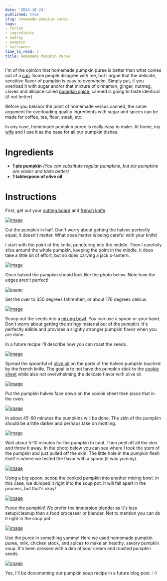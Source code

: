 ```yaml
---
date: '2014-10-24'
published: true
slug: homemade-pumpkin-puree
tags:
- recipe
- ingredients
- audrey
- pumpkin
- halloween
time_to_read: 3
title: Homemade Pumpkin Puree
---
```


I'm of the opinion that homemade pumpkin puree is better than what
comes out of a
[can](http://www.amazon.com/Farmers-Market-Organic-Pumpkin-15-Ounce/dp/B0062A87HA/ref=sr_1_1?tag=mlinar-20).
Some people disagree with me, but I argue that the delicate, sensitive
flavor of pumpkin is easy to overwhelm. Simply put, if you overload it
with sugar and/or that mixture of cinnamon, ginger, nutmeg, cloves and
allspice called [pumpkin
spice](http://www.amazon.com/Culinary-Secrets-Pumpkin-Pie-Spice/dp/B00OGNFZA2/ref=sr_1_14?tag=mlinar-20),
canned is going to taste identical (if not better).

Before you belabor the point of homemade versus canned, the same
argument for overloading quality ingredients with sugar and spices can
be made for coffee, tea, flour, steak, etc.

In any case, homemade pumpkin puree is really easy to make. At home, my
[wife](https://twitter.com/audreyr) and I use it as the base for all our
pumpkin dishes.

Ingredients
===========

-   **1 pie pumpkin** *(You can substitute regular pumpkins, but pie
    pumpkins are easier and taste better)*
-   **1 tablespoon of olive oil**

Instructions
============

First, get out your [cutting
board](http://www.amazon.com/Microban-Antimicrobial-Cutting-Board-Green/dp/B00BM9939C/ref=sr_1_1?tag=mlinar-20)
and [french
knife](http://www.amazon.com/Victorinox-Fibrox-8-Inch-Chefs-Knife/dp/B000638D32/ref=zg_bs_289857_1?tag=mlinar-20).

[![image](../../.vuepress/assets/images/homemade-pumpkin-puree/pumpkin-uncut.jpg)](../../.vuepress/assets/images/homemade-pumpkin-puree/pumpkin-uncut.jpg)

Cut the pumpkin in half. Don't worry about getting the halves perfectly
equal, it doesn't matter. What does matter is being careful with your
knife!

I start with the point of the knife, puncturing into the middle. Then I
carefully slice around the whole pumpkin, keeping the point in the
middle. It does take a little bit of effort, but so does carving a jack
o-lantern.

[![image](../../.vuepress/assets/images/homemade-pumpkin-puree/slicing-pumpkin.jpg)](../../.vuepress/assets/images/homemade-pumpkin-puree/slicing-pumpkin.jpg)

Once halved the pumpkin should look like the photo below. Note how the
edges aren't perfect!

[![image](../../.vuepress/assets/images/homemade-pumpkin-puree/halved-pumpkin.jpg)](../../.vuepress/assets/images/homemade-pumpkin-puree/halved-pumpkin.jpg)

Set the over to 350 degrees fahrenheit, or about 176 degrees celsius.

[![image](../../.vuepress/assets/images/homemade-pumpkin-puree/setting-oven.jpg)](../../.vuepress/assets/images/homemade-pumpkin-puree/setting-oven.jpg)

Scoop out the seeds into a [mixing
bowl](http://www.amazon.com/iSi-Basics-Flexible-Silicone-Mixing/dp/B000S17WNO/ref=sr_1_7?tag=mlinar-20).
You can use a spoon or your hand. Don't worry about getting the stringy
material out of the pumpkin. It's perfectly edible and provides a
slightly stronger pumpkin flavor when you are done.

In a future recipe I'll describe how you can roast the seeds.

[![image](../../.vuepress/assets/images/homemade-pumpkin-puree/scoop-out-pumpkin.jpg)](../../.vuepress/assets/images/homemade-pumpkin-puree/scoop-out-pumpkin.jpg)

Spread the spoonful of [olive
oil](http://www.amazon.com/California-Olive-Ranch-Extra-Virgin/dp/B004ULUVU4/ref=sr_1_1?tag=mlinar-20)
on the parts of the halved pumpkin touched by the french knife. The goal
is to not have the pumpkin stick to the [cookie
sheet](http://www.amazon.com/Nordic-Ware-Natural-Aluminum-Commercial/dp/B000G0KJG4/ref=sr_1_1?tag=mlinar-20)
while also not overwhelming the delicate flavor with olive oil.

[![image](../../.vuepress/assets/images/homemade-pumpkin-puree/oiling-pumpkins.jpg)](../../.vuepress/assets/images/homemade-pumpkin-puree/oiling-pumpkins.jpg)

Put the pumpkin halves face down on the cookie sheet then place that in
the oven.

[![image](../../.vuepress/assets/images/homemade-pumpkin-puree/oven.jpg)](../../.vuepress/assets/images/homemade-pumpkin-puree/oven.jpg)

In about 45-60 minutes the pumpkins will be done. The skin of the
pumpkin should be a little darker and perhaps take on mottling.

[![image](../../.vuepress/assets/images/homemade-pumpkin-puree/done-pumpkins.jpg)](../../.vuepress/assets/images/homemade-pumpkin-puree/done-pumpkins.jpg)

Wait about 5-10 minutes for the pumpkin to cool. Then peel off all the
skin and throw it away. In the photo below you can see where I took the
stem of the pumpkin and just pulled off the skin. The little hole in the
pumpkin flesh itself is where we tested the flavor with a spoon (it was
yummy).

[![image](../../.vuepress/assets/images/homemade-pumpkin-puree/peeling-pumpkin.jpg)](../../.vuepress/assets/images/homemade-pumpkin-puree/peeling-pumpkin.jpg)

Using a big spoon, scoop the cooked pumpkin into another mixing bowl. In
this case, we dumped it right into the soup pot. It will fall apart in
the process, but that's okay!

[![image](../../.vuepress/assets/images/homemade-pumpkin-puree/cooked-pumpkin.jpg)](../../.vuepress/assets/images/homemade-pumpkin-puree/cooked-pumpkin.jpg)

Puree the pumpkin! We prefer the [immersion
blender](http://www.amazon.com/Cuisinart-HB-155PC-Blender-Blending-Attachments/dp/B00DOK0R2O/ref=sr_1_3?tag=mlinar-20)
as it's less setup/cleanup than a food processer or blender. Not to
mention you can do it right in the soup pot.

[![image](../../.vuepress/assets/images/homemade-pumpkin-puree/pumpkin-puree.jpg)](../../.vuepress/assets/images/homemade-pumpkin-puree/pumpkin-puree.jpg)

Use the puree in something yummy! Here we used homemade pumpkin puree,
milk, chicken stock, and spices to make an healthy, savory pumpkin soup.
It's been dressed with a dab of sour cream and roasted pumpkin seeds.

[![image](../../.vuepress/assets/images/homemade-pumpkin-puree/pumpkin-soup.jpg)](../../.vuepress/assets/images/homemade-pumpkin-puree/pumpkin-soup.jpg)

Yes, I'll be documenting our pumpkin soup recipe in a future blog post.
:-)
